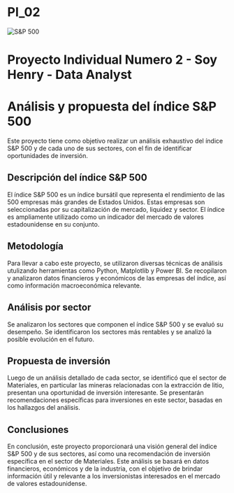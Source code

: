 # PI_02

![S&P 500](https://drive.google.com/drive/folders/0B3fqgoVFv4rbWkV1aXhXN2piX3c?resourcekey=0-SvnSJH-fl4gkGcG56QMYxg)
 # Proyecto Individual Numero 2 - Soy Henry - Data Analyst
 
 # Análisis y propuesta del índice S&P 500
Este proyecto tiene como objetivo realizar un análisis exhaustivo del índice S&P 500 y de cada uno de sus sectores, con el fin de identificar oportunidades de inversión.

## Descripción del índice S&P 500
El índice S&P 500 es un índice bursátil que representa el rendimiento de las 500 empresas más grandes de Estados Unidos. Estas empresas son seleccionadas por su capitalización de mercado, liquidez y sector. El índice es ampliamente utilizado como un indicador del mercado de valores estadounidense en su conjunto.

## Metodología
Para llevar a cabo este proyecto, se utilizaron diversas técnicas de análisis utulizando herramientas como Python, Matplotlib y Power BI. Se recopilaron y analizaron datos financieros y económicos de las empresas del índice, así como información macroeconómica relevante. 

## Análisis por sector
Se analizaron los sectores que componen el índice S&P 500 y se evaluó su desempeño. Se identificaron los sectores más rentables y se analizó la posible evolución en el futuro.

## Propuesta de inversión
Luego de un análisis detallado de cada sector, se identificó que el sector de Materiales, en particular las mineras relacionadas con la extracción de litio, presentan una oportunidad de inversión interesante. Se presentarán recomendaciones específicas para inversiones en este sector, basadas en los hallazgos del análisis.

## Conclusiones
En conclusión, este proyecto proporcionará una visión general del índice S&P 500 y de sus sectores, así como una recomendación de inversión específica en el sector de Materiales. Este análisis se basará en datos financieros, económicos y de la industria, con el objetivo de brindar información útil y relevante a los inversionistas interesados en el mercado de valores estadounidense.
